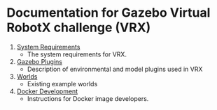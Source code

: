 # Documentation for Gazebo Virtual RobotX challenge (VRX)

1. [System Requirements](https://bitbucket.org/osrf/vrx/wiki/system_requirements)
    * The system requirements for VRX.
2. [Gazebo Plugins](https://bitbucket.org/osrf/vrx/wiki/VRXGazeboPlugins)
    * Description of environmental and model plugins used in VRX
1. [Worlds](https://bitbucket.org/osrf/vrx/wiki/documentation/Worlds)
    * Existing example worlds
1. [Docker Development](https://bitbucket.org/osrf/vrx/wiki/documentation/Docker%20Development)
    * Instructions for Docker image developers.